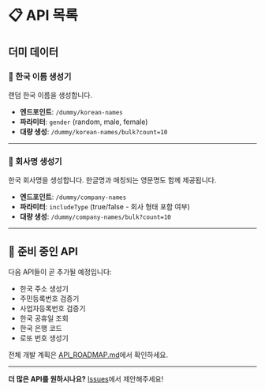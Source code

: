 # 📋 API 목록

## 더미 데이터

### 👤 한국 이름 생성기

랜덤 한국 이름을 생성합니다.

- **엔드포인트**: `/dummy/korean-names`
- **파라미터**: `gender` (random, male, female)
- **대량 생성**: `/dummy/korean-names/bulk?count=10`

---

### 🏢 회사명 생성기

한국 회사명을 생성합니다. 한글명과 매칭되는 영문명도 함께 제공됩니다.

- **엔드포인트**: `/dummy/company-names`
- **파라미터**: `includeType` (true/false - 회사 형태 포함 여부)
- **대량 생성**: `/dummy/company-names/bulk?count=10`

---
## 🚧 준비 중인 API

다음 API들이 곧 추가될 예정입니다:

- 한국 주소 생성기
- 주민등록번호 검증기
- 사업자등록번호 검증기
- 한국 공휴일 조회
- 한국 은행 코드
- 로또 번호 생성기

전체 개발 계획은 [API_ROADMAP.md](API_ROADMAP.md)에서 확인하세요.

---

**더 많은 API를 원하시나요?** [Issues](../../issues/new)에서 제안해주세요!